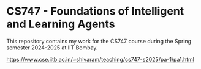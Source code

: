 # CS747 - Foundations of Intelligent and Learning Agents

This repository contains my work for the CS747 course during the Spring semester 2024-2025 at IIT Bombay.


https://www.cse.iitb.ac.in/~shivaram/teaching/cs747-s2025/pa-1/pa1.html
